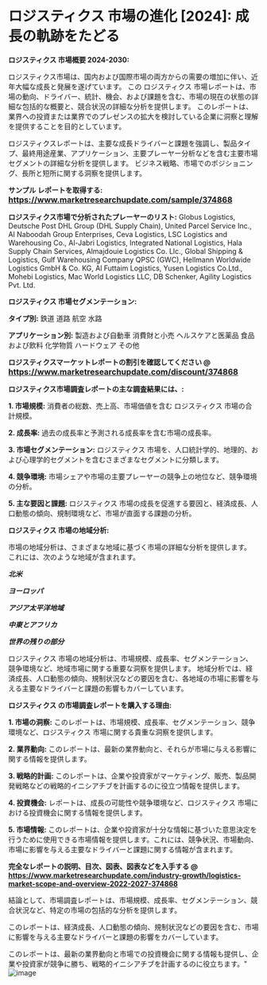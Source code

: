 # ロジスティクス 市場の進化 [2024]: 成長の軌跡をたどる

<strong>ロジスティクス 市場概要 2024-2030:</strong>

ロジスティクス市場は、国内および国際市場の両方からの需要の増加に伴い、近年大幅な成長と発展を遂げています。 この ロジスティクス 市場レポートは、市場の動向、ドライバー、統計、機会、および課題を含む、市場の現在の状態の詳細な包括的な概要と、競合状況の詳細な分析を提供します。 このレポートは、業界への投資または業界でのプレゼンスの拡大を検討している企業に洞察と理解を提供することを目的としています。

ロジスティクスレポートは、主要な成長ドライバーと課題を強調し、製品タイプ、最終用途産業、アプリケーション、主要プレーヤー分析などを含む主要市場セグメントの詳細な分析を提供します。 ビジネス戦略、市場でのポジショニング、長所と短所に関する洞察を提供します。



<strong>サンプル レポートを取得する: <a href=https://www.marketresearchupdate.com/sample/374868><font size=3 color=#0000ff>https://www.marketresearchupdate.com/sample/374868</font></a></strong>



<strong>ロジスティクス市場で分析されたプレーヤーのリスト:</strong>
Globus Logistics, Deutsche Post DHL Group (DHL Supply Chain), United Parcel Service Inc., Al Naboodah Group Enterprises, Ceva Logistics, LSC Logistics and Warehousing Co., Al-Jabri Logistics, Integrated National Logistics, Hala Supply Chain Services, Almajdouie Logistics Co. Llc., Global Shipping & Logistics, Gulf Warehousing Company QPSC (GWC), Hellmann Worldwide Logistics GmbH & Co. KG, Al Futtaim Logistics, Yusen Logistics Co.Ltd., Mohebi Logistics, Mac World Logistics LLC, DB Schenker, Agility Logistics Pvt. Ltd.



<strong>ロジスティクス 市場セグメンテーション:</strong>



<strong>タイプ別:</strong>
鉄道
道路
航空
水路



<strong>アプリケーション別:</strong>
製造および自動車
消費財と小売
ヘルスケアと医薬品
食品および飲料
化学物質
ハードウェア
その他



<strong>ロジスティクスマーケットレポートの割引を確認してください @ <a href=https://www.marketresearchupdate.com/discount/374868><font size=3 color=#0000ff>https://www.marketresearchupdate.com/discount/374868</font></a></strong>



<strong>ロジスティクス市場調査レポートの主な調査結果には、:</strong>



<strong>1. 市場規模:</strong> 消費者の総数、売上高、市場価値を含む ロジスティクス 市場の合計規模。



<strong>2. 成長率:</strong> 過去の成長率と予測される成長率を含む市場の成長率。



<strong>3. 市場セグメンテーション:</strong> ロジスティクス 市場を、人口統計学的、地理的、および心理学的セグメントを含むさまざまなセグメントに分類します。



<strong>4. 競争環境:</strong> 市場シェアや市場の主要プレーヤーの競争上の地位など、競争環境の分析。



<strong>5. 主な要因と課題:</strong> ロジスティクス 市場の成長を促進する要因と、経済成長、人口動態の傾向、規制環境など、市場が直面する課題の分析。



<strong>ロジスティクス 市場の地域分析:</strong>

市場の地域分析は、さまざまな地域に基づく市場の詳細な分析を提供します。 これには、次のような地域が含まれます。

<em>

<strong>北米</strong></em>
<em>

<strong>ヨーロッパ</strong></em>
<em>

<strong>アジア太平洋地域</strong></em>
<em>

<strong>中東とアフリカ</strong></em>
<em>

<strong>世界の残りの部分</strong></em>

ロジスティクス 市場の地域分析は、市場規模、成長率、セグメンテーション、競争環境など、地域市場に関する重要な洞察を提供します。 地域分析では、経済成長、人口動態の傾向、規制状況などの要因を含む、各地域の市場に影響を与える主要なドライバーと課題の影響もカバーしています。



<strong>ロジスティクス の市場調査レポートを購入する理由:</strong>



<strong>1. 市場の洞察:</strong> このレポートは、市場規模、成長率、セグメンテーション、競争環境など、ロジスティクス 市場に関する貴重な洞察を提供します。



<strong>2. 業界動向:</strong> このレポートは、最新の業界動向と、それらが市場に与える影響に関する情報を提供します。



<strong>3. 戦略的計画:</strong> このレポートは、企業や投資家がマーケティング、販売、製品開発戦略などの戦略的イニシアチブを計画するのに役立つ情報を提供します。



<strong>4. 投資機会:</strong> レポートは、成長の可能性や競争環境など、ロジスティクス 市場における投資機会に関する情報を提供します。



<strong>5. 市場情報:</strong> このレポートは、企業や投資家が十分な情報に基づいた意思決定を行うために使用できる市場情報を提供します。これには、競争状況、市場動向、市場に影響を与える主要なドライバーと課題に関する情報が含まれます。



<strong><b>完全なレポートの説明、目次、図表、図表などを入手する @ <a href=https://www.marketresearchupdate.com/industry-growth/logistics-market-scope-and-overview-2022-2027-374868>https://www.marketresearchupdate.com/industry-growth/logistics-market-scope-and-overview-2022-2027-374868</a></b></strong>

結論として、市場調査レポートは、市場規模、成長率、セグメンテーション、競合状況など、特定の市場の包括的な分析を提供します。

このレポートは、経済成長、人口動態の傾向、規制状況などの要因を含む、市場に影響を与える主要なドライバーと課題の影響をカバーしています。

このレポートは、最新の業界動向と市場での投資機会に関する情報も提供し、企業や投資家が競争に勝ち、戦略的イニシアチブを計画するのに役立ちます。"
![image](https://github.com/renukap7961/renukap7961/assets/163852544/bcf5f58e-3c08-4336-b16f-812361e90c82)
